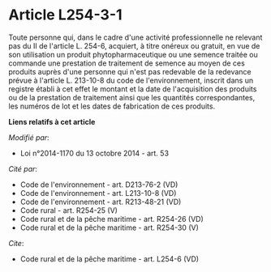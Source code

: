 # Article L254-3-1

Toute personne qui, dans le cadre d'une activité professionnelle ne relevant pas du II de l'article L. 254-6, acquiert, à
titre onéreux ou gratuit, en vue de son utilisation un produit phytopharmaceutique ou une semence traitée ou commande une
prestation de traitement de semence au moyen de ces produits auprès d'une personne qui n'est pas redevable de la redevance
prévue à l'article L. 213-10-8 du code de l'environnement, inscrit dans un registre établi à cet effet le montant et la date
de l'acquisition des produits ou de la prestation de traitement ainsi que les quantités correspondantes, les numéros de lot
et les dates de fabrication de ces produits.

**Liens relatifs à cet article**

_Modifié par_:

  - Loi n°2014-1170 du 13 octobre 2014 - art. 53

_Cité par_:

  - Code de l'environnement - art. D213-76-2 (VD)
  - Code de l'environnement - art. L213-10-8 (VD)
  - Code de l'environnement - art. R213-48-21 (VD)
  - Code rural - art. R254-25 (V)
  - Code rural et de la pêche maritime - art. R254-26 (VD)
  - Code rural et de la pêche maritime - art. R254-30 (V)

_Cite_:

  - Code rural et de la pêche maritime - art. L254-6 (VD)
